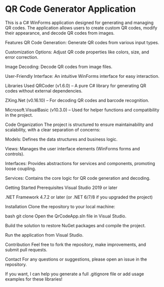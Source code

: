 # QR Code Generator Application
This is a C# WinForms application designed for generating and managing QR codes. The application allows users to create custom QR codes, modify their appearance, and decode QR codes from images.

Features
QR Code Generation: Generate QR codes from various input types.

Customization Options: Adjust QR code properties like colors, size, and error correction.

Image Decoding: Decode QR codes from image files.

User-Friendly Interface: An intuitive WinForms interface for easy interaction.

Libraries Used
QRCoder (v1.6.0) – A pure C# library for generating QR codes without external dependencies.

ZXing.Net (v0.16.10) – For decoding QR codes and barcode recognition.

Microsoft.VisualBasic (v10.3.0) – Used for helper functions and compatibility in the project.

Code Organization
The project is structured to ensure maintainability and scalability, with a clear separation of concerns:

Models: Defines the data structures and business logic.

Views: Manages the user interface elements (WinForms forms and controls).

Interfaces: Provides abstractions for services and components, promoting loose coupling.

Services: Contains the core logic for QR code generation and decoding.

Getting Started
Prerequisites
Visual Studio 2019 or later

.NET Framework 4.7.2 or later (or .NET 6/7/8 if you upgraded the project)

Installation
Clone the repository to your local machine:

bash
git clone 
Open the QrCodeApp.sln file in Visual Studio.

Build the solution to restore NuGet packages and compile the project.

Run the application from Visual Studio.

Contribution
Feel free to fork the repository, make improvements, and submit pull requests.

Contact
For any questions or suggestions, please open an issue in the repository.

If you want, I can help you generate a full .gitignore file or add usage examples for these libraries!
